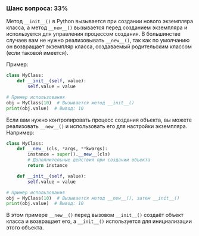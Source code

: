 ### Шанс вопроса: 33%

Метод `__init__()` в Python вызывается при создании нового экземпляра класса, а метод `__new__()` вызывается перед созданием экземпляра и используется для управления процессом создания. В большинстве случаев вам не нужно реализовывать `__new__()`, так как по умолчанию он возвращает экземпляр класса, создаваемый родительским классом (если таковой имеется).

Пример:
```python
class MyClass:
    def __init__(self, value):
        self.value = value

# Пример использования
obj = MyClass(10)  # Вызывается метод __init__()
print(obj.value)  # Вывод: 10
```

Если вам нужно контролировать процесс создания объекта, вы можете реализовать `__new__()` и использовать его для настройки экземпляра. Например:
```python
class MyClass:
    def __new__(cls, *args, **kwargs):
        instance = super().__new__(cls)
        # Дополнительные действия при создании объекта
        return instance

    def __init__(self, value):
        self.value = value

# Пример использования
obj = MyClass(10)  # Вызывается метод __new__(), затем __init__()
print(obj.value)  # Вывод: 10
```
В этом примере `__new__()` перед вызовом `__init__()` создаёт объект класса и возвращает его, а `__init__()` используется для инициализации этого объекта.